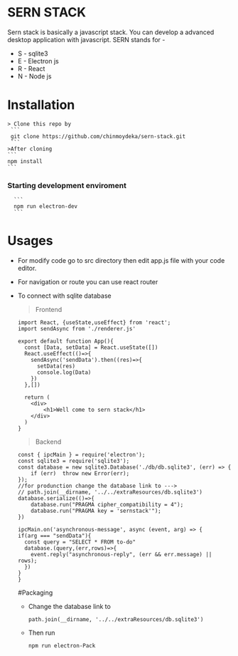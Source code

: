 # SERN STACK
  Sern stack is basically a javascript stack. You can develop a advanced desktop application with javascript.
  SERN stands for -
  * S - sqlite3
  * E - Electron js
  * R - React
  * N - Node js
# Installation
    > Clone this repo by
     ```
     git clone https://github.com/chinmoydeka/sern-stack.git
     ```
    >After cloning 
    ```
    npm install
    ```
 ###  Starting development enviroment
      ```
      npm run electron-dev
      ```
# Usages
  - For modify code go to src directory then edit app.js file with your code editor.
  - For navigation or route you can use react router
  - To connect with sqlite database
    >Frontend
    ```
    import React, {useState,useEffect} from 'react';
    import sendAsync from './renderer.js'

    export default function App(){
      const [Data, setData] = React.useState([])
      React.useEffect(()=>{
        sendAsync('sendData').then((res)=>{
          setData(res)
          console.log(Data)
        })
      },[])
      
      return (
        <div>
            <h1>Well come to sern stack</h1>
        </div>
      )
    }

    ```

    > Backend
    ```
    const { ipcMain } = require('electron');
    const sqlite3 = require('sqlite3');
    const database = new sqlite3.Database('./db/db.sqlite3', (err) => {
        if (err)  throw new Error(err);
    });
    //for produnction change the database link to --->
    // path.join(__dirname, '../../extraResources/db.sqlite3')
    database.serialize(()=>{
        database.run("PRAGMA cipher_compatibility = 4");
        database.run("PRAGMA key = 'sernstack'");
    })

    ipcMain.on('asynchronous-message', async (event, arg) => {
    if(arg === "sendData"){
      const query = "SELECT * FROM to-do"
      database.(query,(err,rows)=>{
        event.reply("asynchronous-reply", (err && err.message) || rows);
      })
    }
    }
    ```

    #Packaging

      - Change the database link to
        ```
        path.join(__dirname, '../../extraResources/db.sqlite3')

        ```
      - Then run
        ```
        npm run electron-Pack
        ```
